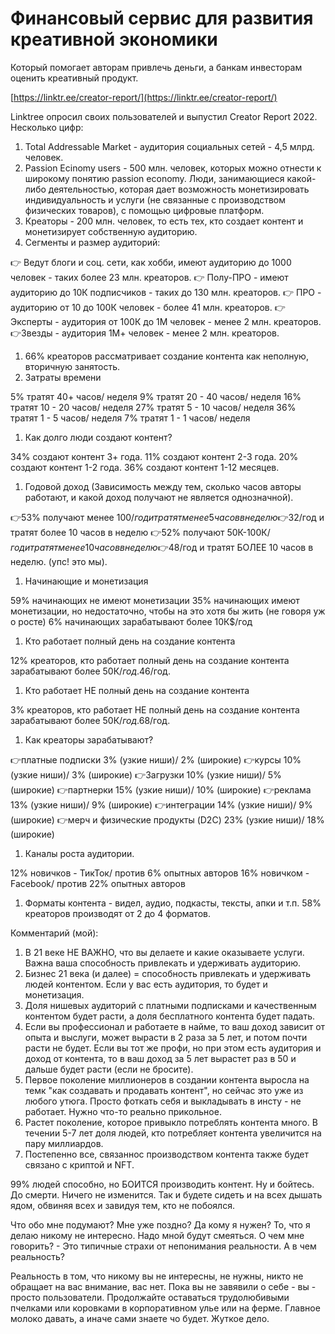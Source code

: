 # Финансовый сервис для развития креативной экономики

Который помогает авторам привлечь деньги, а банкам инвесторам оценить креативный продукт.

[https://linktr.ee/creator-report/](https://linktr.ee/creator-report/)

Linktree опросил своих пользователей и выпустил Creator Report 2022. Несколько цифр:

1. Total Addressable Market - аудитория социальных сетей - 4,5 млрд. человек.
2. Passion Ecinomy users - 500 млн. человек, которых можно отнести к широкому понятию passion economy. Люди, занимающиеся какой-либо деятельностью, которая дает возможность монетизировать индивидуальность и услуги (не связанные с производством физических товаров), с помощью цифровые платформ.
3. Креаторы - 200 млн. человек, то есть тех, кто создает контент и монетизирует собственную аудиторию.
4. Сегменты и размер аудиторий:

👉 Ведут блоги и соц. сети, как хобби, имеют аудиторию до 1000 человек - таких более 23 млн. креаторов.
👉 Полу-ПРО - имеют аудиторию до 10К подписчиков - таких до 130 млн. креаторов.
👉 ПРО - аудиторию от 10 до 100К человек - более 41 млн. креаторов.
👉Эксперты - аудитория от 100К до 1М человек - менее 2 млн. креаторов.
👉Звезды - аудитория 1М+ человек - менее 2 млн. креаторов.

1. 66% креаторов рассматривает создание контента как неполную, вторичную занятость.
2. Затраты времени

5% тратят 40+ часов/ неделя
9% тратят 20 - 40 часов/ неделя
16% тратят 10 - 20 часов/ неделя
27% тратят 5 - 10 часов/ неделя
36% тратят 1 - 5 часов/ неделя
7% тратят 1 - 1 часов/ неделя

1. Как долго люди создают контент?

34% создают контент 3+ года.
11% создают контент 2-3 года.
20% создают контент 1-2 года.
36% создают контент 1-12 месяцев.

1. Годовой доход (Зависимость между тем, сколько часов авторы работают, и какой доход получают не является однозначной).

👉53% получают менее 100$/год и тратят менее 5 часов в неделю
👉32% получают менее 10000$/год и тратят более 10 часов в неделю
👉52% получают 50К-100К$/год и тратят менее 10 часов в неделю
👉48% получают 100К - 500К$/год и тратят БОЛЕЕ 10 часов в неделю. (упс! это мы).

1. Начинающие и монетизация

59% начинающих не имеют монетизации
35% начинающих имеют монетизации, но недостаточно, чтобы на это хотя бы жить  (не говоря уж о росте)
6% начинающих зарабатывают более 10К$/год

1. Кто работает полный день на создание контента

12% креаторов, кто работает полный день на создание контента зарабатывают более 50К$/год.
46% креаторов, кто работает полный день на создание контента зарабатывают менее 1К$/год.

1. Кто работает НЕ полный день на создание контента

3% креаторов, кто работает НЕ полный день на создание контента зарабатывают более 50К$/год.
68% креаторов, кто работает НЕ полный день на создание контента зарабатывают менее 1К$/год.

1. Как креаторы зарабатывают?

👉платные подписки 3% (узкие ниши)/ 2% (широкие)
👉курсы 10% (узкие ниши)/ 3% (широкие)
👉Загрузки 10% (узкие ниши)/ 5% (широкие)
👉партнерки 15% (узкие ниши)/ 10% (широкие)
👉реклама 13% (узкие ниши)/ 9% (широкие)
👉интеграции 14% (узкие ниши)/ 9% (широкие)
👉мерч и физические продукты (D2C) 23% (узкие ниши)/ 18% (широкие)

1. Каналы роста аудитории.

12% новичков - ТикТок/ против 6% опытных авторов
16% новичком - Facebook/ против 22% опытных авторов

1. Форматы контента - видел, аудио, подкасты, тексты, апки и т.п. 58% креаторов производят от 2 до 4 форматов.

Комментарий (мой):

1. В 21 веке НЕ ВАЖНО, что вы делаете и какие оказываете услуги. Важна ваша способность привлекать и удерживать аудиторию.
2. Бизнес 21 века (и далее) = способность привлекать и удерживать людей контентом. Если у вас есть аудитория, то будет и монетизация.
3. Доля нишевых аудиторий с платными подписками и качественным контентом будет расти, а доля бесплатного контента будет падать.
4. Если вы профессионал и работаете в найме, то ваш доход зависит от опыта и выслуги, может вырасти в 2 раза за 5 лет, и потом почти расти не будет. Если вы тот же профи, но при этом есть аудитория и доход от контента, то в ваш доход за 5 лет вырастет раз в 50 и дальше будет расти (если не бросите).
5. Первое поколение миллионеров в создании контента выросла на темк "как создавать и продавать контент", но сейчас это уже из любого утюга. Просто фоткать себя и выкладывать в инсту - не работает. Нужно что-то реально прикольное.
6. Растет поколение, которое привыкло потреблять контента много. В течении 5-7 лет доля людей, кто потребляет контента увеличится на пару миллиардов.
7. Постепенно все, связаннос производством контента также будет связано с криптой и NFT.

99% людей способно, но БОИТСЯ производить контент. Ну и бойтесь. До смерти. Ничего не изменится. Так и будете сидеть и на всех дышать ядом, обвиняя всех и завидуя тем, кто не побоялся.

Что обо мне подумают? Мне уже поздно? Да кому я нужен? То, что я делаю никому не интересно. Надо мной будут смеяться. О чем мне говорить?  - Это типичные страхи от непонимания реальности. А в чем реальность?

Реальность в том, что никому вы не интересны, не нужны, никто не обращает на вас внимание, вас нет. Пока вы не завявили  о себе - вы - просто пользователи. Продолжайте оставаться трудолюбивыми пчелками или коровками в корпоративном улье или на ферме. Главное молоко давать, а иначе сами знаете чо будет. Жуткое дело.